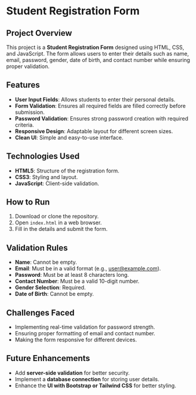 # Student Registration Form
## Project Overview
This project is a **Student Registration Form** designed using HTML, CSS, and JavaScript. The form allows users to enter their details such as name, email, password, gender, date of birth, and contact number while ensuring proper validation.

## Features
- **User Input Fields**: Allows students to enter their personal details.
- **Form Validation**: Ensures all required fields are filled correctly before submission.
- **Password Validation**: Ensures strong password creation with required criteria.
- **Responsive Design**: Adaptable layout for different screen sizes.
- **Clean UI**: Simple and easy-to-use interface.

## Technologies Used
- **HTML5**: Structure of the registration form.
- **CSS3**: Styling and layout.
- **JavaScript**: Client-side validation.



## How to Run
1. Download or clone the repository.
2. Open `index.html` in a web browser.
3. Fill in the details and submit the form.

## Validation Rules
- **Name**: Cannot be empty.
- **Email**: Must be in a valid format (e.g., user@example.com).
- **Password**: Must be at least 8 characters long.
- **Contact Number**: Must be a valid 10-digit number.
- **Gender Selection**: Required.
- **Date of Birth**: Cannot be empty.

## Challenges Faced
- Implementing real-time validation for password strength.
- Ensuring proper formatting of email and contact number.
- Making the form responsive for different devices.

## Future Enhancements
- Add **server-side validation** for better security.
- Implement a **database connection** for storing user details.
- Enhance the **UI with Bootstrap or Tailwind CSS** for better styling.

